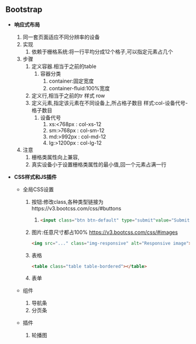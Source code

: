 ## Bootstrap

+ **响应式布局**
  1. 同一套页面适应不同分辨率的设备
  2. 实现
     1. 依赖于栅格系统:将一行平均分成12个格子,可以指定元素占几个 
  3. 步骤
     1. 定义容器.相当于之前的table
        1. 容器分类
           1. container:固定宽度
           2. container-fluid:100%宽度
     2. 定义行,相当于之前的tr 样式 row
     3. 定义元素,指定该元素在不同设备上,所占格子数目 样式:col-设备代号-格子数目
        1. 设备代号
           1. xs:<768px  :  col-xs-12
           2. sm:>768px  :  col-sm-12
           3. md:>992px  :  col-md-12
           4. lg:>1200px  :  col-lg-12
  4. 注意
     1. 栅格类属性向上兼容,
     2. 真实设备小于设置栅格类属性的最小值,回一个元素占满一行
  
+ **CSS样式和JS插件**

  + 全局CSS设置

    1. 按钮:修改class,各种类型链接为https://v3.bootcss.com/css/#buttons

       1. ```html
          <input class="btn btn-default" type="submit"value="Submit">
          ```

    2. 图片:任意尺寸都占100% https://v3.bootcss.com/css/#images

       ```html
       <img src="..." class="img-responsive" alt="Responsive image">
       ```

    3. 表格

       ```html
       <table class="table table-bordered"></table>
       ```

    4. 表单

  + 组件

    1. 导航条
    2. 分页条

  + 插件

    1. 轮播图